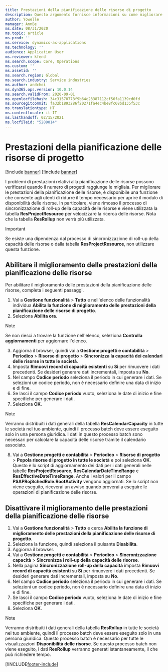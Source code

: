 ```yaml
---
title: Prestazioni della pianificazione delle risorse di progetto
description: Questo argomento fornisce informazioni su come migliorare le prestazioni della pianificazione delle risorse per un gran numero di progetti.
author: Yowelle
manager: AnnBe
ms.date: 08/31/2020
ms.topic: article
ms.prod: ''
ms.service: dynamics-ax-applications
ms.technology: ''
audience: Application User
ms.reviewer: kfend
ms.search.scope: Core, Operations
ms.custom: ''
ms.assetid: ''
ms.search.region: Global
ms.search.industry: Service industries
ms.author: andchoi
ms.dyn365.ops.version: 10.0.14
ms.search.validFrom: 2020-09-01
ms.openlocfilehash: 34c31570778f9b64c23387112cf56fa1139cd0fd
ms.sourcegitcommit: fa32b1893286f20271fa4ec4be8fc68bd135f53c
ms.translationtype: HT
ms.contentlocale: it-IT
ms.lasthandoff: 02/15/2021
ms.locfileid: "5289014"
---
```

# <a name="project-resource-scheduling-performance"></a>Prestazioni della pianificazione delle risorse di progetto

[!include [banner](../includes/banner.md)]
[!include [banner](../includes/preview-banner.md)]


I problemi di prestazioni relativi alla pianificazione delle risorse possono verificarsi quando il numero di progetti raggiunge le migliaia. Per migliorare le prestazioni della pianificazione delle risorse, è disponibile una funzione che consente agli utenti di ridurre il tempo necessario per aprire il modulo di disponibilità delle risorse. In particolare, viene rimosso il processo di sincronizzazione di roll-up della capacità delle risorse e viene utilizzata la tabella **ResProjectResource** per velocizzare la ricerca delle risorse. Nota che la tabella **ResRollup** non verrà più utilizzata.

> [!IMPORTANT]
> Se esiste una dipendenza dal processo di sincronizzazione di roll-up della capacità delle risorse o dalla tabella **ResProjectResource**, non utilizzare questa funzione.

## <a name="enable-resource-scheduling-performance-enhancement"></a>Abilitare il miglioramento delle prestazioni della pianificazione delle risorse
Per abilitare il miglioramento delle prestazioni della pianificazione delle risorse, completa i seguenti passaggi.

1. Vai a **Gestione funzionalità** > **Tutto** e nell'elenco delle funzionalità individua **Abilita la funzione di miglioramento delle prestazioni della pianificazione delle risorse di progetto**.
2. Seleziona **Abilita ora**.

> [!NOTE]
> Se non riesci a trovare la funzione nell'elenco, seleziona **Controlla aggiornamenti** per aggiornare l'elenco.

3. Aggiorna il browser, quindi vai a **Gestione progetti e contabilità** > **Periodico** > **Risorse di progetto** > **Sincronizza la capacità dei calendari delle risorse in tutte le società**.
4. Imposta **Rimuovi record di capacità esistenti** su **Sì** per rimuovere i dati precedenti. Se desideri generare dati incrementali, imposta su **No**.
5. Nel campo **Codice periodo** seleziona il periodo in cui generare i dati. Se selezioni un codice periodo, non è necessario definire una data di inizio e di fine.
6. Se lasci il campo **Codice periodo** vuoto, seleziona le date di inizio e fine specifiche per generare i dati.
7. Seleziona **OK**.

 > [!NOTE]
 > Verranno distribuiti i dati generali della tabella **ResCalendarCapacity** in tutte le società nel tuo ambiente, quindi il processo batch deve essere eseguito solo in una persona giuridica. I dati in questo processo batch sono necessari per calcolare la capacità delle risorse tramite il calendario associato.

8. Vai a **Gestione progetti e contabilità** > **Periodico** > **Risorse di progetto** > **Popola risorse di progetto in tutte le società** e poi seleziona **OK**. Questo è lo script di aggiornamento dei dati per i dati generali nelle tabelle **ResProjectResource**, **ResCalendarDateTimeRange** e **ResEffectiveDateTimeRange**. Anche i valori per il campo **PSAPRojSchedRole.RootActivity** vengono aggiornati. Se lo script non viene eseguito, riceverai un avviso quando proverai a eseguire le operazioni di pianificazione delle risorse.
 
## <a name="turn-off-resource-scheduling-performance-enhancement"></a>Disattivare il miglioramento delle prestazioni della pianificazione delle risorse

1. Vai a **Gestione funzionalità** > **Tutto** e cerca **Abilita la funzione di miglioramento delle prestazioni della pianificazione delle risorse di progetto**.
2. Seleziona la funzione, quindi seleziona il pulsante **Disabilita**.
3. Aggiorna il browser.
4. Vai a **Gestione progetti e contabilità** > **Periodico** > **Sincronizzazione capacità** > **Sincronizza i roll-up della capacità delle risorse**.
5. Nella pagina **Sincronizzazione roll-up della capacità** imposta **Rimuovi record di capacità esistenti** su **Sì** per rimuovere i dati precedenti. Se desideri generare dati incrementali, imposta su **No**.
6. Nel campo **Codice periodo** seleziona il periodo in cui generare i dati. Se selezioni un codice periodo, non è necessario definire una data di inizio e di fine.
7. Se lasci il campo **Codice periodo** vuoto, seleziona le date di inizio e fine specifiche per generare i dati.
8. Seleziona **OK**.

> [!NOTE]
> Verranno distribuiti i dati generali della tabella **ResRollup** in tutte le società nel tuo ambiente, quindi il processo batch deve essere eseguito solo in una persona giuridica. Questo processo batch è necessario per tutte le visualizzazioni **Disponibilità delle risorse**. Se questo processo batch non viene eseguito, i dati **ResRollup** verranno generati istantaneamente, il che può richiedere tempo.


[!INCLUDE[footer-include](../includes/footer-banner.md)]